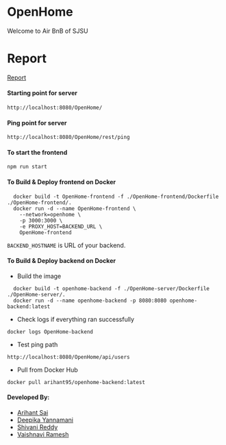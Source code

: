 # OpenHome
Welcome to Air BnB of SJSU

# Report
[Report](./ProjectReport-OpenHome.pdf)

#### Starting point for server
`http://localhost:8080/OpenHome/`

#### Ping point for server
`http://localhost:8080/OpenHome/rest/ping`


#### To start the frontend
`npm run start`

#### To Build & Deploy frontend on Docker
```
  docker build -t OpenHome-frontend -f ./OpenHome-frontend/Dockerfile ./OpenHome-frontend/.
  docker run -d --name OpenHome-frontend \
    --network=openhome \
    -p 3000:3000 \
    -e PROXY_HOST=BACKEND_URL \
    OpenHome-frontend
```
`BACKEND_HOSTNAME` is URL of your backend.

#### To Build & Deploy backend on Docker
- Build the image
```
  docker build -t openhome-backend -f ./OpenHome-server/Dockerfile ./OpenHome-server/.
  docker run -d --name openhome-backend -p 8080:8080 openhome-backend:latest
```

- Check logs if everything ran successfully
```
docker logs OpenHome-backend
```

- Test ping path
```
http://localhost:8080/OpenHome/api/users
```
- Pull from Docker Hub
```
docker pull arihant95/openhome-backend:latest
```

#### Developed  By:
- [Arihant Sai](https://github.com/Arihant1467)
- [Deepika Yannamani](https://github.com/deepikay912)
- [Shivani Reddy](https://github.com/Shivanireddy25)
- [Vaishnavi Ramesh](https://github.com/iivaishnavii)

